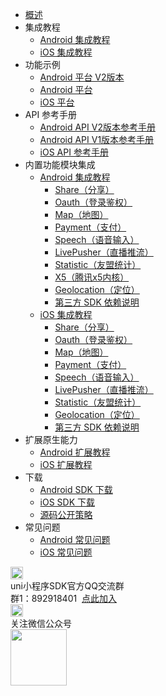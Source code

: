 * [概述](README.md)
* 集成教程
  * [Android 集成教程](UniMPDocs/UseSdk/android.md)
  * [iOS 集成教程](UniMPDocs/UseSdk/ios.md)
* 功能示例
  * [Android 平台 V2版本](UniMPDocs/Sample/android-v2.md)
  * [Android 平台](UniMPDocs/Sample/android.md)
  * [iOS 平台](UniMPDocs/Sample/ios.md)
* API 参考手册
  * [Android API V2版本参考手册](UniMPDocs/API/android-v2.md)
  * [Android API V1版本参考手册](UniMPDocs/API/android.md)
  * [iOS API 参考手册](UniMPDocs/API/ios.md)
* 内置功能模块集成
  * [Android 集成教程](UniMPDocs/UseModule/android/android.md)
    * [Share（分享）](UniMPDocs/UseModule/android/share.md)
    * [Oauth（登录鉴权）](UniMPDocs/UseModule/android/oauth.md)
    * [Map（地图）](UniMPDocs/UseModule/android/map.md)
    * [Payment（支付）](UniMPDocs/UseModule/android/payment.md)
    * [Speech（语音输入）](UniMPDocs/UseModule/android/speech.md)
    * [LivePusher（直播推流）](UniMPDocs/UseModule/android/livepusher.md)
    * [Statistic（友盟统计）](UniMPDocs/UseModule/android/umstatistic.md)
    * [X5（腾讯x5内核）](UniMPDocs/UseModule/android/x5.md)
    * [Geolocation（定位）](UniMPDocs/UseModule/android/geolocation.md)
	* [第三方 SDK 依赖说明](../AppDocs/usemodule/androidModuleConfig/android_Library.md)
  * [iOS 集成教程](UniMPDocs/UseModule/ios/ios.md)
    * [Share（分享）](UniMPDocs/UseModule/ios/share.md)
    * [Oauth（登录鉴权）](UniMPDocs/UseModule/ios/oauth.md)
    * [Map（地图）](UniMPDocs/UseModule/ios/map.md)
    * [Payment（支付）](UniMPDocs/UseModule/ios/payment.md)
    * [Speech（语音输入）](UniMPDocs/UseModule/ios/speech.md)
    * [LivePusher（直播推流）](UniMPDocs/UseModule/ios/livepusher.md)
    * [Statistic（友盟统计）](UniMPDocs/UseModule/ios/umstatistic.md)
    * [Geolocation（定位）](UniMPDocs/UseModule/ios/geolocation.md)
    * [第三方 SDK 依赖说明](../AppDocs/usemodule/iOSModuleConfig/dependentLibrary.md)
* 扩展原生能力
  * [Android 扩展教程](UniMPDocs/Extension/android.md)
  * [iOS 扩展教程](UniMPDocs/Extension/ios.md)
* 下载
  * [Android SDK 下载](UniMPDocs/SDKDownload/android.md)
  * [iOS SDK 下载](UniMPDocs/SDKDownload/ios.md)
  * [源码公开策略](UniMPDocs/SDKDownload/opensource.md)
* 常见问题
  * [Android 常见问题](UniMPDocs/FAQ/android.md)
  * [iOS 常见问题](UniMPDocs/FAQ/ios.md)
<div class="contact-box">
  <div class="contact-item">
    <img src="https://vkceyugu.cdn.bspapp.com/VKCEYUGU-uni-app-doc/759713d0-4f2d-11eb-a16f-5b3e54966275.png" width="20" height="20"/>
    <div class="contact-smg">
       <div>uni小程序SDK官方QQ交流群</div>
    <div>群1：892918401 &nbsp;<a target="_blank" href="//shang.qq.com/wpa/qunwpa?idkey=4b0a7a0f7c73efb5cebb38bb8bf7df262b68a31e0205709467eed8cca8da58d1">点此加入</a></div>
    </div>
  </div>
  <div class="contact-item">
    <img src="https://vkceyugu.cdn.bspapp.com/VKCEYUGU-uni-app-doc/77df7d30-4f2d-11eb-bd01-97bc1429a9ff.png" width="20" height="20"/>
    <div class="contact-smg">
      <div>关注微信公众号</div>
      <img src="https://vkceyugu.cdn.bspapp.com/VKCEYUGU-uni-app-doc/78a8e7b0-4f2d-11eb-8ff1-d5dcf8779628.jpg" width="90" height="90"/>
    </div>
  </div>
</div>
